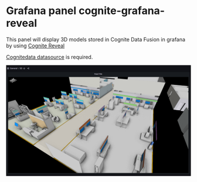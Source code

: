 # Grafana panel cognite-grafana-reveal 

This panel will display 3D models stored in Cognite Data Fusion in grafana by using [Cognite Reveal](https://github.com/cognitedata/reveal)

[Cognitedata datasource](https://grafana.com/grafana/plugins/cognitedata-datasource/) is required.

![Screenshot](https://github.com/cognitedata/cognite-grafana-reveal/raw/master/cognite-grafana-reveal.png)
